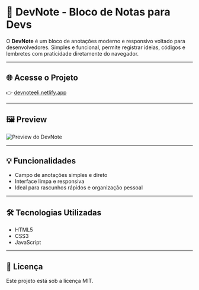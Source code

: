# 📝 DevNote - Bloco de Notas para Devs

O **DevNote** é um bloco de anotações moderno e responsivo voltado para desenvolvedores. Simples e funcional, permite registrar ideias, códigos e lembretes com praticidade diretamente do navegador.

---

## 🌐 Acesse o Projeto

👉 [devnoteeli.netlify.app](https://devnoteeli.netlify.app)

---

## 🖼️ Preview

![Preview do DevNote](https://drive.google.com/uc?export=view&id=1sF9aHA_BdsTU2J3YTJT4tJrMLVA1GUbS)

---

## 💡 Funcionalidades

- Campo de anotações simples e direto  
- Interface limpa e responsiva  
- Ideal para rascunhos rápidos e organização pessoal  

---

## 🛠️ Tecnologias Utilizadas

- HTML5  
- CSS3  
- JavaScript

---

## 📄 Licença

Este projeto está sob a licença MIT.
